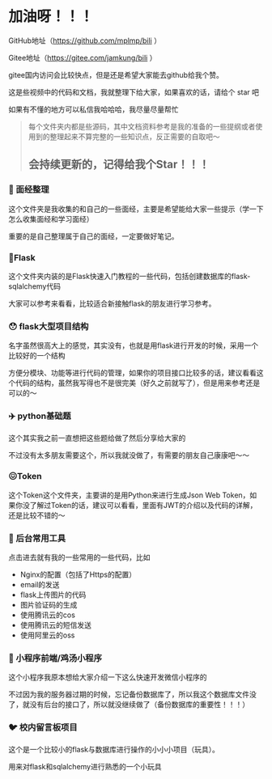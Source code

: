 # 加油呀！！！

GitHub地址（https://github.com/mplmp/bili ）

Gitee地址（https://gitee.com/jamkung/bili ）

gitee国内访问会比较快点，但是还是希望大家能去github给我个赞。

这是些视频中的代码和文档，我就整理下给大家，如果喜欢的话，请给个 star 吧

如果有不懂的地方可以私信我哈哈哈，我尽量尽量帮忙

>   每个文件夹内都是些源码，其中文档资料参考是我的准备的一些提纲或者使用到的整理起来不算完整的一些知识点，反正需要的自取吧～
>
>   ## 会持续更新的，记得给我个Star！！！



### 🥱 面经整理

这个文件夹是我收集的和自己的一些面经，主要是希望能给大家一些提示（学一下怎么收集面经和学习面经）

重要的是自己整理属于自己的面经，一定要做好笔记。

### 📃Flask

这个文件夹内装的是Flask快速入门教程的一些代码，包括创建数据库的flask-sqlalchemy代码

大家可以参考来看看，比较适合新接触flask的朋友进行学习参考。

### 😯 flask大型项目结构

名字虽然很高大上的感觉，其实没有，也就是用flask进行开发的时候，采用一个比较好的一个结构

方便分模块、功能等进行代码的管理，如果你的项目接口比较多的话，建议看看这个代码的结构，虽然我写得也不是很完美（好久之前就写了），但是用来参考还是可以的～

### ✈️ python基础题

这个其实我之前一直想把这些题给做了然后分享给大家的

不过没有太多朋友需要这个，所以我就没做了，有需要的朋友自己康康吧～～

### 😖Token

这个Token这个文件夹，主要讲的是用Python来进行生成Json Web Token，如果你没了解过Token的话，建议可以看看，里面有JWT的介绍以及代码的详解，还是比较不错的～

### 🔧 后台常用工具

点击进去就有我的一些常用的一些代码，比如

-   Nginx的配置（包括了Https的配置）
-   email的发送
-   flask上传图片的代码
-   图片验证码的生成
-   使用腾讯云的cos
-   使用腾讯云的短信发送
-   使用阿里云的oss



### 🎸 小程序前端/鸡汤小程序

这个小程序我原本想给大家介绍一下这么快速开发微信小程序的

不过因为我的服务器过期的时候，忘记备份数据库了，所以我这个数据库文件没了，就没有后台的接口了，所以就没继续做了（备份数据库的重要性！！！）

### 🐦 校内留言板项目

这个是一个比较小的flask与数据库进行操作的小小小项目（玩具）。

用来对flask和sqlalchemy进行熟悉的一个小玩具
